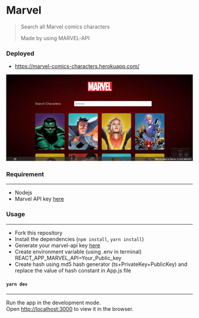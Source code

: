 # Marvel

 > Search all Marvel comics characters
 >
 > Made by using MARVEL-API
### Deployed
- https://marvel-comics-characters.herokuapp.com/

![](gif.gif)
  
### Requirement
---
* Nodejs
* Marvel API key [here](https://developer.marvel.com/)

### Usage
---
* Fork this repository
* Install the dependencies (`npm install`, `yarn install`)
* Generate your marvel-api key [here](https://developer.marvel.com/)
* Create environment variable (using .env in terminal) REACT_APP_MARVEL_API=Your_Public_key
* Create hash using md5 hash generator (ts+PrivateKey+PublicKey) and replace the value of hash constant in App.js file

#### `yarn dev`
---
Run the app in the development mode.<br />
Open [http://localhost:3000](http://localhost:3000) to view it in the browser.


